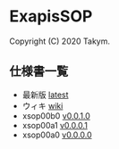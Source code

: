 # ExapisSOP
Copyright (C) 2020 Takym.

## 仕様書一覧
- 最新版 [latest](./latest/index.html)
- ウィキ [wiki](./wiki/Home.html)
- xsop00b0 [v0.0.1.0](./v0.0.1.0/index.html)
- xsop00a1 [v0.0.0.1](./v0.0.0.1/index.html)
- xsop00a0 [v0.0.0.0](./v0.0.0.0/index.html)
